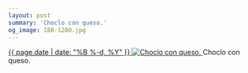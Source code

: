 ```yaml
---
layout: post
summary: 'Choclo con queso.'
og_image: 188-1280.jpg
---
```


<p>
 <time>
  <a href="/188">
   {{ page.date | date: "%B %-d, %Y" }}
  </a>
 </time>
 <a href="/188">
  <img alt="Choclo con queso." data-taken="11/14/2013" sizes="(min-width: 700px) 50vw, calc(100vw - 2rem)" src="{{ site.assets_url }}/188-640.jpg" srcset="{{ site.assets_url }}/188-1280.jpg 1280w, {{ site.assets_url }}/188-960.jpg 960w, {{ site.assets_url }}/188-640.jpg 640w, {{ site.assets_url }}/188-320.jpg 320w"/>
 </a>
 <span>
  Choclo con queso.
 </span>
</p>
